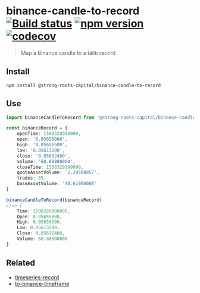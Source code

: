 # binance-candle-to-record [![Build status](https://travis-ci.org/strong-roots-capital/binance-candle-to-record.svg?branch=master)](https://travis-ci.org/strong-roots-capital/binance-candle-to-record) [![npm version](https://img.shields.io/npm/v/@strong-roots-capital/binance-candle-to-record.svg)](https://npmjs.org/package/@strong-roots-capital/binance-candle-to-record) [![codecov](https://codecov.io/gh/strong-roots-capital/binance-candle-to-record/branch/master/graph/badge.svg)](https://codecov.io/gh/strong-roots-capital/binance-candle-to-record)

> Map a Binance candle to a talib record

## Install

```shell
npm install @strong-roots-capital/binance-candle-to-record
```

## Use

```typescript
import binanceCandleToRecord from '@strong-roots-capital/binance-candle-to-record'

const binanceRecord = {
    openTime: 1508328900000,
    open: '0.05655000',
    high: '0.05656500',
    low: '0.05613200',
    close: '0.05632400',
    volume: '68.88800000',
    closeTime: 1508329199999,
    quoteAssetVolume: '2.29500857',
    trades: 85,
    baseAssetVolume: '40.61900000'
}

binanceCandleToRecord(binanceRecord)
//=> {
    Time: 1508328900000,
    Open: 0.05655000,
    High: 0.05656500,
    Low: 0.05613200,
    Close: 0.05632400,
    Volume: 68.88800000
}
```

## Related

- [timeseries-record](https://github.com/strong-roots-capital/timeseries-record)
- [to-binance-timeframe](https://github.com/strong-roots-capital/to-binance-timeframe)
